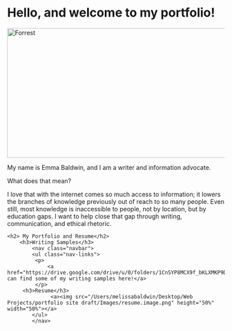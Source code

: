<!DOCTYPE html>
<html>
    <head>
        <meta charset="UTF-8">
        <meta name="description" content="My writing portfolio">
        <meta name="author" content="Emma Baldwin">
        <title>Emma Baldwin's Portfolio</title>
        <link rel="stylesheet" type="text/css" href="/Users/melissabaldwin/Desktop/Web Projects/portfolio site draft/Styles/stylesheet.css">
    </head>
<body>
    <h1>Hello, and welcome to my portfolio!</h1>
        <a><img src="/Users/melissabaldwin/Desktop/Web Projects/portfolio site draft/Images/DA79C499-44CD-44E3-BCE9-ECF346DB77C4.jpeg" alt="Forrest" width="900" height="300"></a>
        <p> My name is Emma Baldwin, and I am a writer and information advocate.</p>
        <p>What does that mean?</p>
        <p>I love that with the internet comes so much access to information; it lowers the branches of knowledge previously out of reach to so many people. Even still, most knowledge is inaccessible to people, not by location, but by education gaps. I want to help close that gap through writing, communication, and ethical rhetoric.</p>   
    
    <h2> My Portfolio and Resume</h2>
        <h3>Writing Samples</h3>
            <nav class="navbar">
            <ul class="nav-links">
             <p>
                 <a href="https://drive.google.com/drive/u/0/folders/1CnSYP8MCX9f_bKLXMKP9DUFE85I81q0n">You can find some of my writing samples here!</a>
             </p>
         <h3>Resume</h3>
                  <a><img src="/Users/melissabaldwin/Desktop/Web Projects/portfolio site draft/Images/resume.image.png" height="50%" width="50%"></a>
            </ul>
            </nav>
</body>
</html>
